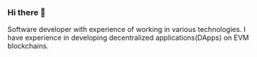 ### Hi there 👋

Software developer with experience of working in various technologies. I have experience in developing decentralized applications(DApps) on EVM blockchains.

